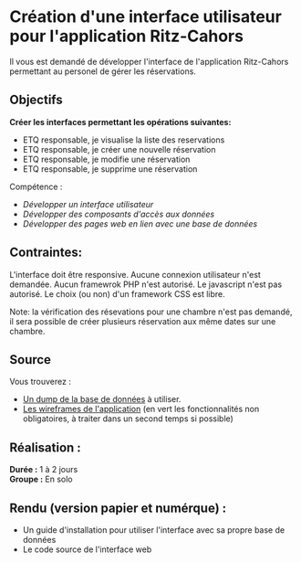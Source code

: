 # Création d'une interface utilisateur pour l'application Ritz-Cahors
Il vous est demandé de développer l'interface de l'application Ritz-Cahors permettant au personel de gérer les réservations.

## Objectifs
**Créer les interfaces permettant les opérations suivantes:**

* ETQ responsable, je visualise la liste des reservations
* ETQ responsable, je créer une nouvelle réservation
* ETQ responsable, je modifie une réservation
* ETQ responsable, je supprime une réservation

Compétence :

* *Développer un interface utilisateur*
* *Développer des composants d'accès aux données*
* *Développer des pages web en lien avec une base de données*

## Contraintes:

L'interface doit être responsive.
Aucune connexion utilisateur n'est demandée.
Aucun framewrok PHP n'est autorisé.
Le javascript n'est pas autorisé.
Le choix (ou non) d'un framework CSS est libre.

Note: la vérification des résevations pour une chambre n'est pas demandé, il sera
possible de créer plusieurs réservation aux même dates sur une chambre.

## Source

Vous trouverez :
* <a href="https://github.com/SimplonCahors/evaluation_4/blob/master/database_eval4.sql">Un dump de la base de données</a> à utiliser.
* <a href="https://github.com/SimplonCahors/evaluation_4/tree/master/wireframes">Les wireframes de l'application</a> (en vert les fonctionnalités non obligatoires, à traiter dans un second temps si possible)


## Réalisation :
**Durée :** 1 à 2 jours  
**Groupe :** En solo

## Rendu (version papier et numérque) :
* Un guide d'installation pour utiliser l'interface avec sa propre base de données
* Le code source de l'interface web
